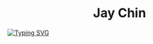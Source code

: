 <h1 align="center" color="#8AEDF7FF">Jay Chin</h1>

[![Typing SVG](https://readme-typing-svg.demolab.com?font=Verdana&weight=500&duration=2500&pause=1000&color=8AEDF7&center=true&vCenter=true&repeat=false&width=440&height=45&lines=Web+designer+%26+developer)](https://git.io/typing-svg)

